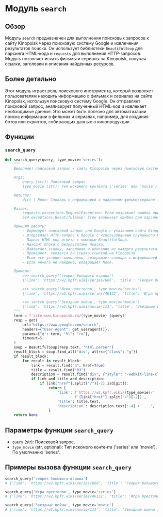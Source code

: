 # Модуль `search`

## Обзор

Модуль `search` предназначен для выполнения поисковых запросов к сайту Kinopoisk через поисковую систему Google и извлечения результатов поиска. Он использует библиотеки `BeautifulSoup` для парсинга HTML-кода и `requests` для выполнения HTTP-запросов. Модуль позволяет искать фильмы и сериалы на Kinopoisk, получая ссылки, заголовки и описания найденных ресурсов.

## Более детально

Этот модуль играет роль поискового инструмента, который позволяет пользователям находить информацию о фильмах и сериалах на сайте Kinopoisk, используя поисковую систему Google. Он отправляет поисковой запрос, анализирует полученный HTML-код и извлекает необходимые данные. Это может быть полезно для автоматизации поиска информации о фильмах и сериалах, например, для создания ботов или скриптов, собирающих данные о кинопродукции.

## Функции

### `search_query`

```python
def search_query(query, type_movie='series'):
    """
    Выполняет поисковой запрос к сайту Kinopoisk через поисковую систему Google и извлекает результаты.

    Args:
        query (str): Поисковой запрос.
        type_movie (str): Тип искомого контента ('series' или 'movie'). По умолчанию 'series'.

    Returns:
        dict | None: Словарь с информацией о найденном фильме/сериале (ссылка, заголовок, описание) или None, если ничего не найдено.

    Raises:
        requests.exceptions.RequestException: Если возникает ошибка при выполнении HTTP-запроса.
        bs4.exceptions.BeautifulSoup: Если возникает ошибка при парсинге HTML-кода.

    Принцип работы:
        - Формирует поисковой запрос для Google с указанием сайта Kinopoisk и типа контента.
        - Отправляет HTTP-запрос к Google с использованием случайного User-Agent.
        - Парсит HTML-код ответа с помощью BeautifulSoup.
        - Находит блоки с результатами поиска.
        - Извлекает ссылку, заголовок и описание из каждого результата.
        - Проверяет, является ли ссылка ссылкой на Kinopoisk.
        - Если все условия выполнены, возвращает словарь с информацией о фильме/сериале.
        - Если ничего не найдено, возвращает None.

    Примеры:
        >>> search_query('теория большого взрыва')
        {'link': 'https://w2.kpfr.wiki/series/666', 'title': 'Теория большого взрыва', 'description': 'Описание сериала...'}

        >>> search_query('Игра престолов', type_movie='series')
        {'link': 'https://w2.kpfr.wiki/series/46131', 'title': 'Игра престолов', 'description': 'Описание сериала...'}

        >>> search_query('Звездные войны', type_movie='movie')
        {'link': 'https://w2.kpfr.wiki/movie/111', 'title': 'Звездные войны', 'description': 'Описание фильма...'}
    """
    term = f'site:www.kinopoisk.ru/{type_movie} {query}'
    resp = get(
        url="https://www.google.com/search",
        headers={"User-Agent": get_useragent()},
        params={"q": term, "hl": "ru"},
        timeout=5
    )
    soup = BeautifulSoup(resp.text, "html.parser")
    result_block = soup.find_all("div", attrs={"class": "g"})
    if result_block:
        for result in result_block:
            link = result.find("a", href=True)
            title = result.find("h3")
            description = result.find("div", {"style": "-webkit-line-clamp:2"})
            if link and title and description:
                if link["href"].split("/")[-2].isdigit():
                    return {
                        'link': f'https://w2.kpfr.wiki/{type_movie}/'
                                f'{link["href"].split("/")[-2]}',
                        'title': title.text,
                        'description': description.text[:-4] + '...',
                    }
    return None

```
## Параметры функции `search_query`

-   `query` (str): Поисковой запрос.
-   `type_movie` (str, optional): Тип искомого контента ('series' или 'movie'). По умолчанию 'series'.

## Примеры вызова функции `search_query`

```python
search_query('теория большого взрыва')
# {'link': 'https://w2.kpfr.wiki/series/666', 'title': 'Теория большого взрыва', 'description': 'Описание сериала...'}

search_query('Игра престолов', type_movie='series')
# {'link': 'https://w2.kpfr.wiki/series/46131', 'title': 'Игра престолов', 'description': 'Описание сериала...'}

search_query('Звездные войны', type_movie='movie')
# {'link': 'https://w2.kpfr.wiki/movie/111', 'title': 'Звездные войны', 'description': 'Описание фильма...'}